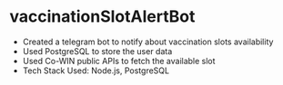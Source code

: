 # vaccinationSlotAlertBot
- Created a telegram bot to notify about vaccination slots availability
- Used PostgreSQL to store the user data
- Used Co-WIN public APIs to fetch the available slot
- Tech Stack Used: Node.js, PostgreSQL
